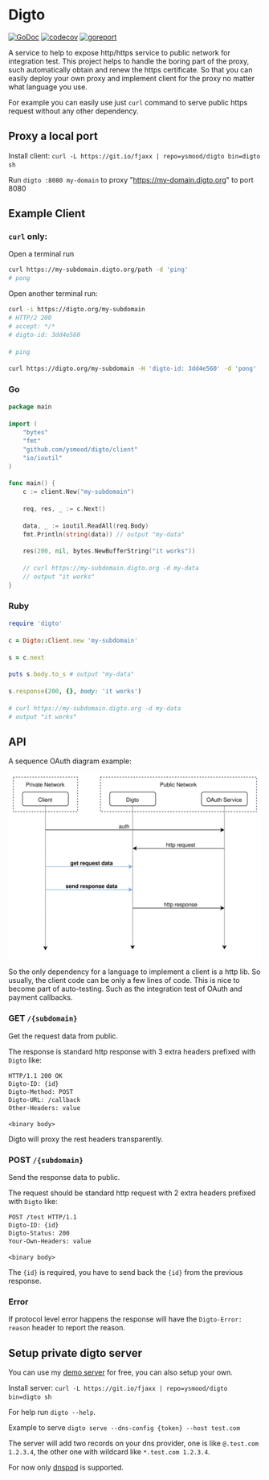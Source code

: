 # Digto

[![GoDoc](https://godoc.org/github.com/ysmood/digto?status.svg)](https://godoc.org/github.com/ysmood/digto)
[![codecov](https://codecov.io/gh/ysmood/digto/branch/master/graph/badge.svg)](https://codecov.io/gh/ysmood/digto)
[![goreport](https://goreportcard.com/badge/github.com/ysmood/digto)](https://goreportcard.com/report/github.com/ysmood/digto)

A service to help to expose http/https service to public network for integration test.
This project helps to handle the boring part of the proxy, such automatically obtain and renew the https certificate.
So that you can easily deploy your own proxy and implement client for the proxy no matter what language you use.

For example you can easily use just `curl` command to serve public https request without any other dependency.

## Proxy a local port

Install client: `curl -L https://git.io/fjaxx | repo=ysmood/digto bin=digto sh`

Run `digto :8080 my-domain` to proxy "https://my-domain.digto.org" to port 8080

## Example Client

### `curl` only:

Open a terminal run

```bash
curl https://my-subdomain.digto.org/path -d 'ping'
# pong
```

Open another terminal run:

```bash
curl -i https://digto.org/my-subdomain
# HTTP/2 200 
# accept: */*
# digto-id: 3dd4e560

# ping

curl https://digto.org/my-subdomain -H 'digto-id: 3dd4e560' -d 'pong'
```

### Go

```go
package main

import (
	"bytes"
	"fmt"
	"github.com/ysmood/digto/client"
	"io/ioutil"
)

func main() {
	c := client.New("my-subdomain")

	req, res, _ := c.Next()

	data, _ := ioutil.ReadAll(req.Body)
	fmt.Println(string(data)) // output "my-data"

	res(200, nil, bytes.NewBufferString("it works"))

	// curl https://my-subdomain.digto.org -d my-data
	// output "it works"
}
```

### Ruby

```ruby
require 'digto'

c = Digto::Client.new 'my-subdomain'

s = c.next

puts s.body.to_s # output "my-data"

s.response(200, {}, body: 'it works')

# curl https://my-subdomain.digto.org -d my-data
# output "it works"
```

## API

A sequence OAuth diagram example:

![diagram](doc/digto_sequence_diagram.svg)

So the only dependency for a language to implement a client is a http lib.
So usually, the client code can be only a few lines of code. This is nice to become part of auto-testing.
Such as the integration test of OAuth and payment callbacks.

### GET `/{subdomain}`

Get the request data from public.

The response is standard http response with 3 extra headers prefixed with `Digto` like:

```text
HTTP/1.1 200 OK
Digto-ID: {id}
Digto-Method: POST
Digto-URL: /callback
Other-Headers: value

<binary body>
```

Digto will proxy the rest headers transparently.

### POST `/{subdomain}`

Send the response data to public.

The request should be standard http request with 2 extra headers prefixed with `Digto` like:

```text
POST /test HTTP/1.1
Digto-ID: {id}
Digto-Status: 200
Your-Own-Headers: value

<binary body>
```

The `{id}` is required, you have to send back the `{id}` from the previous response.

### Error

If protocol level error happens the response will have the `Digto-Error: reason` header to report the reason.

## Setup private digto server

You can use my [demo server](https://digto.org) for free, you can also setup your own.

Install server: `curl -L https://git.io/fjaxx | repo=ysmood/digto bin=digto sh`

For help run `digto --help`.

Example to serve `digto serve --dns-config {token} --host test.com`

The server will add two records on your dns provider, one is like `@.test.com 1.2.3.4`,
the other one with wildcard like `*.test.com 1.2.3.4`.

For now only [dnspod](https://www.dnspod.com/?lang=en) is supported.
